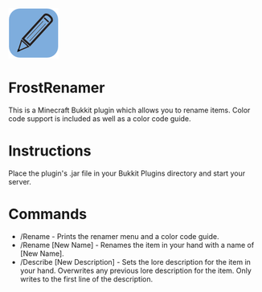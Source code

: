 ![FrostRenamer](/frostrenamer-logo.png?raw=true "FrostRenamer")

FrostRenamer
===========
This is a Minecraft Bukkit plugin which allows you to rename items.  Color code support is included as well as a color code guide.                                                                                                                                 

Instructions
===========
Place the plugin's .jar file in your Bukkit Plugins directory and start your server.

Commands
===========
* /Rename - Prints the renamer menu and a color code guide.
* /Rename [New Name] - Renames the item in your hand with a name of [New Name].
* /Describe [New Description] - Sets the lore description for the item in your hand. Overwrites any previous lore description for the item. Only writes to the first line of the description.
